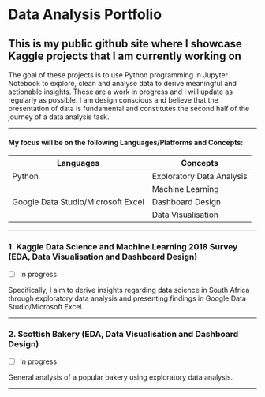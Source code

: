 # Data Analysis Portfolio

## This is my public github site where I showcase Kaggle projects that I am currently working on

The goal of these projects is to use Python programming in Jupyter Notebook to explore, clean and analyse data to derive meaningful and actionable insights. These are a work in progress and I will update as regularly as possible. I am design conscious and believe that the presentation of data is fundamental and constitutes the second half of the journey of a data analysis task.

---
#### My focus will be on the following Languages/Platforms and Concepts:

Languages | Concepts
--------- | ---------
Python    | Exploratory Data Analysis
&nbsp;    | Machine Learning
Google Data Studio/Microsoft Excel   | Dashboard Design
&nbsp;    | Data Visualisation 

---

### 1. Kaggle Data Science and Machine Learning 2018 Survey (EDA, Data Visualisation and Dashboard Design)
- [ ] In progress

Specifically, I aim to derive insights regarding data science in South Africa through exploratory data analysis and presenting findings in Google Data Studio/Microsoft Excel.

---

### 2. Scottish Bakery (EDA, Data Visualisation and Dashboard Design)
- [ ] In progress

General analysis of a popular bakery using exploratory data analysis.

---
